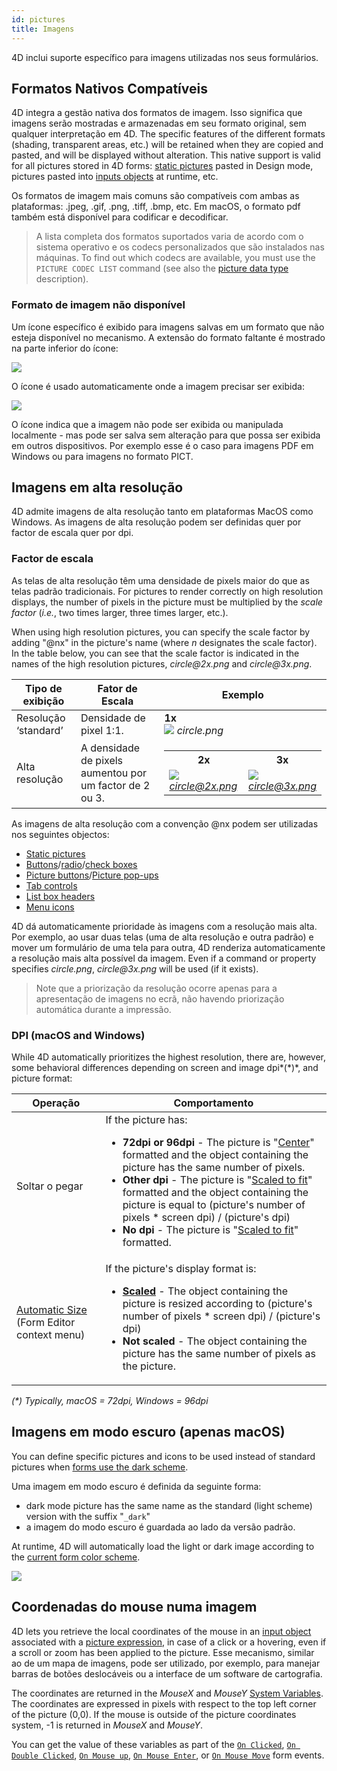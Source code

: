 ```yaml
---
id: pictures
title: Imagens
---
```


4D inclui suporte específico para imagens utilizadas nos seus formulários.

## Formatos Nativos Compatíveis

4D integra a gestão nativa dos formatos de imagem. Isso significa que imagens serão mostradas e armazenadas em seu formato original, sem qualquer interpretação em 4D. The specific features of the different formats (shading, transparent areas, etc.) will be retained when they are copied and pasted, and will be displayed without alteration. This native support is valid for all pictures stored in 4D forms: [static pictures](FormObjects/staticPicture.md) pasted in Design mode, pictures pasted into [inputs objects](FormObjects/input_overview.md) at runtime, etc.

Os formatos de imagem mais comuns são compatíveis com ambas as plataformas: .jpeg, .gif, .png, .tiff, .bmp, etc. Em macOS, o formato pdf também está disponível para codificar e decodificar.

> A lista completa dos formatos suportados varia de acordo com o sistema operativo e os codecs personalizados que são instalados nas máquinas. To find out which codecs are available, you must use the `PICTURE CODEC LIST` command (see also the [picture data type](Concepts/dt_picture.md) description).

### Formato de imagem não disponível

Um ícone específico é exibido para imagens salvas em um formato que não esteja disponível no mecanismo. A extensão do formato faltante é mostrado na parte inferior do ícone:

![](../assets/en/FormEditor/picNoFormat.png)

O ícone é usado automaticamente onde a imagem precisar ser exibida:

![](../assets/en/FormEditor/picNoFormat2.png)

O ícone indica que a imagem não pode ser exibida ou manipulada localmente - mas pode ser salva sem alteração para que possa ser exibida em outros dispositivos. Por exemplo esse é o caso para imagens PDF em Windows ou para imagens no formato PICT.

## Imagens em alta resolução

4D admite imagens de alta resolução tanto em plataformas MacOS como Windows. As imagens de alta resolução podem ser definidas quer por factor de escala quer por dpi.

### Factor de escala

As telas de alta resolução têm uma densidade de pixels maior do que as telas padrão tradicionais. For pictures to render correctly on high resolution displays, the number of pixels in the picture must be multiplied by the _scale factor_ (_i.e._, two times larger, three times larger, etc.).

When using high resolution pictures, you can specify the scale factor by adding "@nx" in the picture's name (where _n_ designates the scale factor). In the table below, you can see that the scale factor is indicated in the names of the high resolution pictures, _circle\@2x.png_ and _circle\@3x.png_.

| Tipo de exibição     | Fator de Escala                                         | Exemplo                                                                                                                                                                                         |
| -------------------- | ------------------------------------------------------- | ----------------------------------------------------------------------------------------------------------------------------------------------------------------------------------------------- |
| Resolução ‘standard’ | Densidade de pixel 1:1.                                 | **1x**<br/>![](../assets/en/FormEditor/pictureScale1.png) _circle.png_                                                                                                                          |
| Alta resolução       | A densidade de pixels aumentou por um factor de 2 ou 3. | <table><th>2x</th><th>3x</th><tr><td>![](../assets/en/FormEditor/pictureScale2.png)*circle@2x.png*</td><td>![](../assets/en/FormEditor/pictureScale3.png)<br/>*circle@3x.png*</td></tr></table> |

As imagens de alta resolução com a convenção @nx podem ser utilizadas nos seguintes objectos:

- [Static pictures](FormObjects/staticPicture.md)
- [Buttons](FormObjects/button_overview.md)/[radio](FormObjects/radio_overview.md)/[check boxes](FormObjects/checkbox_overview.md)
- [Picture buttons](FormObjects/pictureButton_overview.md)/[Picture pop-ups](FormObjects/picturePopupMenu_overview.md)
- [Tab controls](FormObjects/tabControl.md)
- [List box headers](FormObjects/listbox_overview.md#list-box-headers)
- [Menu icons](Menus/properties.md#item-icon)

4D dá automaticamente prioridade às imagens com a resolução mais alta. Por exemplo, ao usar duas telas (uma de alta resolução e outra padrão) e mover um formulário de uma tela para outra, 4D renderiza automaticamente a resolução mais alta possível da imagem. Even if a command or property specifies _circle.png_, _circle\@3x.png_ will be used (if it exists).

> Note que a priorização da resolução ocorre apenas para a apresentação de imagens no ecrã, não havendo priorização automática durante a impressão.

### DPI (macOS and Windows)

While 4D automatically prioritizes the highest resolution,  there are, however, some behavioral differences depending on screen and image dpi\*(\*)\*, and picture format:

| Operação                                                                                                                                                    | Comportamento                                                                                                                                                                                                                                                                                                                                                                                                                                                                                                                                                                                                                    |
| ----------------------------------------------------------------------------------------------------------------------------------------------------------- | -------------------------------------------------------------------------------------------------------------------------------------------------------------------------------------------------------------------------------------------------------------------------------------------------------------------------------------------------------------------------------------------------------------------------------------------------------------------------------------------------------------------------------------------------------------------------------------------------------------------------------- |
| Soltar o pegar                                                                                                                                              | If the picture has:<ul><li>**72dpi or 96dpi** - The picture is "[Center](FormObjects/properties_Picture.md#center--truncated-non-centered)" formatted and the object containing the picture has the same number of pixels.</li><li>**Other dpi** - The picture is "[Scaled to fit](FormObjects/properties_Picture.md#scaled-to-fit)" formatted and the object containing the picture is equal to (picture's number of pixels \* screen dpi) / (picture's dpi)</li> <li>**No dpi** - The picture is "[Scaled to fit](FormObjects/properties_Picture.md#scaled-to-fit)" formatted.</li></ul> |
| [Automatic Size](https://doc.4d.com/4Dv19/4D/19/Setting-object-display-properties.300-5416671.en.html#148057) (Form Editor context menu) | If the picture's display format  is:<ul><li>**[Scaled](FormObjects/properties_Picture.md#scaled-to-fit)** - The object containing the picture is resized according to (picture's number of pixels \* screen dpi) / (picture's dpi) </li> <li>**Not scaled** - The object containing the picture has the same number of pixels as the picture.</li></ul>                                                                                                                                                                                                                                    |

_(\*) Typically,  macOS = 72dpi, Windows = 96dpi_

## Imagens em modo escuro (apenas macOS)

You can define specific pictures and icons to be used instead of standard pictures when [forms use the dark scheme](properties_FormProperties.md#color-scheme).

Uma imagem em modo escuro é definida da seguinte forma:

- dark mode picture has the same name as the standard (light scheme) version with the suffix "`_dark`"
- a imagem do modo escuro é guardada ao lado da versão padrão.

At runtime, 4D will automatically load the light or dark image according to the [current form color scheme](https://doc.4d.com/4dv19/help/command/en/1761.html).

![](../assets/en/FormEditor/darkicon.png)

## Coordenadas do mouse numa imagem

4D lets you retrieve the local coordinates of the mouse in an [input object](FormObjects/input_overview.md) associated with a [picture expression](FormObjects/properties_Object.md#expression-type), in case of a click or a hovering, even if a scroll or zoom has been applied to the picture. Esse mecanismo, similar ao de um mapa de imagens, pode ser utilizado, por exemplo, para manejar barras de botões deslocáveis ou a interface de um software de cartografia.

The coordinates are returned in the _MouseX_ and _MouseY_ [System Variables](https://doc.4d.com/4Dv18/4D/18/System-Variables.300-4505547.en.html). The coordinates are expressed in pixels with respect to the top left corner of the picture (0,0). If the mouse is outside of the picture coordinates system, -1 is returned in _MouseX_ and _MouseY_.

You can get the value of these variables as part of the [`On Clicked`](Events/onClicked.md), [`On Double Clicked`](Events/onDoubleClicked.md), [`On Mouse up`](Events/onMouseUp.md), [`On Mouse Enter`](Events/onMouseEnter.md), or [`On Mouse Move`](Events/onMouseMove.md) form events.
